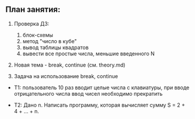 ## План занятия:
1. Проверка ДЗ: 
   1. блок-схемы 
   2. метод "число в кубе"
   3. вывод таблицы квадратов
   4. вывести все простые числа, меньшие введенного N

2. Новая тема - break, continue
   (см. theory.md)

3. Задача на использование break, continue
- T1: пользователь 10 раз вводит целые числа с клавиатуры, 
при вводе отрицательного числа ввод чисел необходимо прекратить

- T2: Дано n. Написать программу, которая вычисляет сумму S = 2 + 4 + … + n.
